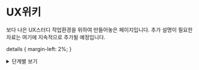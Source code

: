 # UX위키

보다 나은 UX스터디 작업환경을 위하여 만들어놓은 페이지입니다. 추가 설명이 필요한 자료는 여기에 지속적으로 추가될 예정입니다.


details {
margin-left: 2%;
}


<details>
    <summary style="margin-bottom:auto">
        단계별 보기
    </summary>
    <details>
        <summary>
            기획 단계
        </summary>
    </details>
    <details>
        <summary>
            발견 단계
        </summary>
    </details>
</details>
